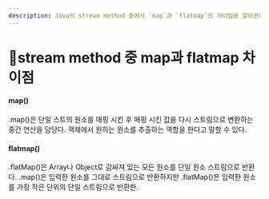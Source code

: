 ```yaml
---
description: Java의 stream method 중에서 `map`과 `flatmap`의 차이점을 알아본다.
---
```


# stream method 중 map과 flatmap 차이점

#### map()

.map()은 단일 스트의 원소를 매핑 시킨 후 매핑 시킨 값을 다시 스트림으로 변환하는 중간 연산을 담당다. 객체에서 원하는 원소를 추출하는 역할을 한다고 말할 수 있다.

#### flatmap()

.flatMap()은 Array나 Object로 감싸져 있는 모든 원소를 단일 원소 스트림으로 반환다. .map()은 입력한 원소를 그대로 스트림으로 반환하지만 .flatMap()은 입력한 원소를 가장 작은 단위의 단일 스트림으로 반환한.

